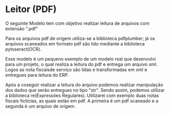 # Leitor (PDF)

O seguinte Modelo tem com objetivo realizar leitura de arquivos com extensão ".pdf"

Para os arquivos pdf de origem utiliza-se a biblioteca pdfplumber; já os arquivos scaneados em formato pdf são lido mediante a biblioteca pytsseract(OCR).

Esse modelo é um pequeno exemplo de um modelo real que desenvolvi para um projeto, o qual realiza a leitura do pdf e entrega um arquivo xml. Logos as nota fiscaisde serviço são lidas e transformadas em xml e entregues para leitura do ERP.

Após a coseguir realizar a leitura do arquivo podemos realizar manipulação dos dados que serão entregues no tipo "str". Sendo assim, podemos utilizar a biblioteca re(Expressões Regulares). Utilizarei com exemplo duas notas fiscais fictícias, as quais estão em pdf. A primeira é um pdf scaneado e a segunda é um arquivo de origem.


